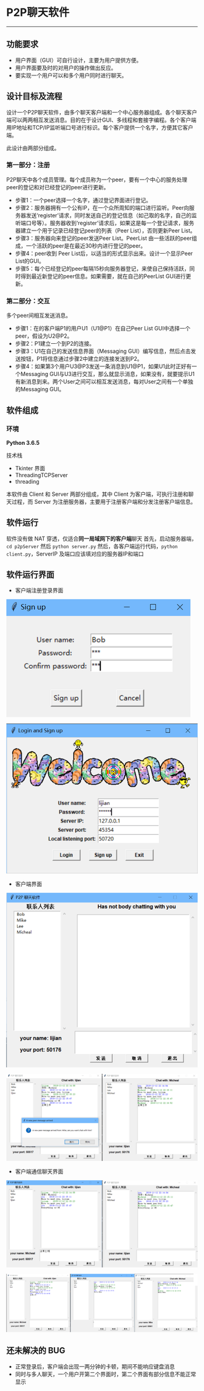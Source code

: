 # P2P聊天软件

----

## 功能要求
* 用户界面（GUI）可自行设计，主要为用户提供方便。
* 用户界面要及时的对用户的操作做出反应。
* 要实现一个用户可以和多个用户同时进行聊天。

## 设计目标及流程
设计一个P2P聊天软件，由多个聊天客户端和一个中心服务器组成。各个聊天客户端可以两两相互发送消息。目的在于设计GUI、多线程和套接字编程。各个客户端用IP地址和TCP/IP监听端口号进行标识。每个客户提供一个名字，方便其它客户端。

此设计由两部分组成。

### 第一部分：注册
P2P聊天中各个成员管理。每个成员称为一个peer，要有一个中心的服务处理peer的登记和对已经登记的peer进行更新。
* 步骤1：一个peer选择一个名字，通过登记界面进行登记。
* 步骤2：服务器拥有一个公有IP，在一个众所周知的端口进行监听。Peer向服务器发送‘register’请求，同时发送自己的登记信息（如己取的名字，自己的监听端口号等）。服务器收到‘register’请求后，如果这是每一个登记请求，服务器建立一个用于记录已经登记peer的列表（Peer List），否则更新Peer List。
* 步骤3：服务器向来登记的peer发送Peer List。PeerList 由一些活跃的peer组成，一个活跃的peer是在最近30秒内进行登记的peer。
* 步骤4：peer收到 Peer List后，以适当的形式显示出来。设计一个显示Peer List的GUI。
* 步骤5：每个已经登记的peer每隔15秒向服务器登记，来使自己保持活跃，同时得到最近新登记的peer信息。如果需要，就在自己的PeerList GUI进行更新。

### 第二部分：交互
多个peer间相互发送消息。
* 步骤1：在的客户端P1的用户U1（U1@P1）在自己Peer List GUI中选择一个peer，假设为U2@P2。
* 步骤2：P1建立一个到P2的连接。
* 步骤3：U1在自己的发送信息界面（Messaging GUI）编写信息，然后点击发送按钮，P1将信息通过步骤2中建立的连接发送到P2。
* 步骤4：如果第3个用户U3@P3发送一条消息到U1@P1，如果U1此时正好有一个Messaging GUI与U3进行交互，那么就显示消息，如果没有，就要提示U1有新消息到来。两个User之间可以相互发送消息，每对User之间有一个单独的Messaging GUI。

## 软件组成
### 环境
 **Python 3.6.5**

技术栈
* Tkinter     界面
* ThreadingTCPServer
* threading

本软件由 Client 和 Server 两部分组成，其中 Client 为客户端，可执行注册和聊天过程，而 Server 为注册服务器，主要用于注册客户端和分发注册客户端信息。

## 软件运行
软件没有做 NAT 穿透，仅适合**同一局域网下的客户端**聊天
首先，启动服务器端，`cd p2pServer` 然后 `python server.py`
然后，各客户端运行代码，`python client.py`，ServerIP 及端口应该填对应的服务器IP和端口

## 软件运行界面
* 客户端注册登录界面

![客户端注册界面](./screenshot/注册.gif)

![客户端登录界面](./screenshot/登录.gif)

* 客户端界面

![客户端界面](./screenshot/登录成功1.gif)

![客户端界面（新消息）](./screenshot/新的聊天提示框.gif)

* 客户端通信聊天界面

![正常聊天界面](./screenshot/正常聊天1.gif)

![同时与两人聊天](./screenshot/同时与两人聊天.gif)



## 还未解决的 BUG
* 正常登录后，客户端会出现一两分钟的卡顿，期间不能响应键盘消息
* 同时与多人聊天，一个用户开第二个界面时，第二个界面有部分信息不能正常显示
